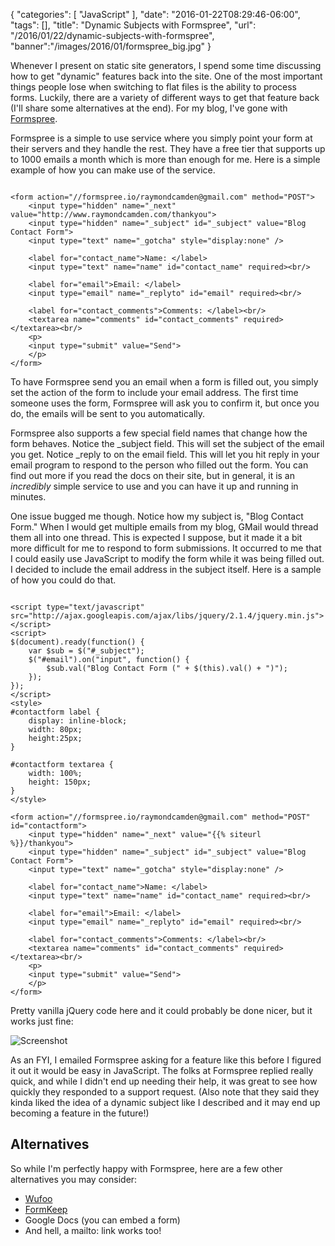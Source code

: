 {
   "categories": [
      "JavaScript"
   ],
   "date": "2016-01-22T08:29:46-06:00",
   "tags": [],
   "title": "Dynamic Subjects with Formspree",
   "url": "/2016/01/22/dynamic-subjects-with-formspree",
   "banner":"/images/2016/01/formspree_big.jpg"
}

Whenever I present on static site generators, I spend some time discussing how to get "dynamic" features back into the site. One of the most important things people lose when switching to flat files is the ability to process forms. Luckily, there are a variety of different ways to get that feature back (I'll share some alternatives at the end). For my blog, I've gone with [Formspree](http://formspree.io/).

<!--more-->

Formspree is a simple to use service where you simply point your form at their servers and they handle the rest. They have a free tier that supports up to 1000 emails a month which is more than enough for me. Here is a simple example of how you can make use of the service.

<pre><code class="language-markup">
&lt;form action=&quot;//formspree.io/raymondcamden@gmail.com&quot; method=&quot;POST&quot;&gt;
	&lt;input type=&quot;hidden&quot; name=&quot;_next&quot; value=&quot;http://www.raymondcamden.com/thankyou&quot;&gt;
	&lt;input type=&quot;hidden&quot; name=&quot;_subject&quot; id=&quot;_subject&quot; value=&quot;Blog Contact Form&quot;&gt;
	&lt;input type=&quot;text&quot; name=&quot;_gotcha&quot; style=&quot;display:none&quot; /&gt;
	
	&lt;label for=&quot;contact_name&quot;&gt;Name: &lt;/label&gt;
	&lt;input type=&quot;text&quot; name=&quot;name&quot; id=&quot;contact_name&quot; required&gt;&lt;br/&gt;
	
	&lt;label for=&quot;email&quot;&gt;Email: &lt;/label&gt;
	&lt;input type=&quot;email&quot; name=&quot;_replyto&quot; id=&quot;email&quot; required&gt;&lt;br/&gt;
	
	&lt;label for=&quot;contact_comments&quot;&gt;Comments: &lt;/label&gt;&lt;br/&gt;
	&lt;textarea name=&quot;comments&quot; id=&quot;contact_comments&quot; required&gt;&lt;/textarea&gt;&lt;br/&gt;
	&lt;p&gt;
	&lt;input type=&quot;submit&quot; value=&quot;Send&quot;&gt;
	&lt;/p&gt;
&lt;/form&gt;
</code></pre>

To have Formspree send you an email when a form is filled out, you simply set the action of the form to include your email address. The first time someone uses the form, Formspree will ask you to confirm it, but once you do, the emails will be sent to you automatically.

Formspree also supports a few special field names that change how the form behaves. Notice the _subject field. This will set the subject of the email you get. Notice _reply to on the email field. This will let you hit reply in your email program to respond to the person who filled out the form. You can find out more if you read the docs on their site, but in general, it is an *incredibly* simple service to use and you can have it up and running in minutes.

One issue bugged me though. Notice how my subject is, "Blog Contact Form." When I would get multiple emails from my blog, GMail would thread them all into one thread. This is expected I suppose, but it made it a bit more difficult for me to respond to form submissions. It occurred to me that I could easily use JavaScript to modify the form while it was being filled out. I decided to include the email address in the subject itself. Here is a sample of how you could do that.

<pre><code class="language-markup">
&lt;script type=&quot;text/javascript&quot; src=&quot;http://ajax.googleapis.com/ajax/libs/jquery/2.1.4/jquery.min.js&quot;&gt;&lt;/script&gt;
&lt;script&gt;
$(document).ready(function() {
	var $sub = $(&quot;#_subject&quot;);
	$(&quot;#email&quot;).on(&quot;input&quot;, function() {
		$sub.val(&quot;Blog Contact Form (&quot; + $(this).val() + &quot;)&quot;);
	});
});
&lt;/script&gt;
&lt;style&gt;
#contactform label {
	display: inline-block;
	width: 80px;
	height:25px;
}

#contactform textarea {
	width: 100%;
	height: 150px;
}			
&lt;/style&gt;
	
&lt;form action=&quot;//formspree.io/raymondcamden@gmail.com&quot; method=&quot;POST&quot; id=&quot;contactform&quot;&gt;
	&lt;input type=&quot;hidden&quot; name=&quot;_next&quot; value=&quot;{{% siteurl %}}/thankyou&quot;&gt;
	&lt;input type=&quot;hidden&quot; name=&quot;_subject&quot; id=&quot;_subject&quot; value=&quot;Blog Contact Form&quot;&gt;
	&lt;input type=&quot;text&quot; name=&quot;_gotcha&quot; style=&quot;display:none&quot; /&gt;
	
	&lt;label for=&quot;contact_name&quot;&gt;Name: &lt;/label&gt;
	&lt;input type=&quot;text&quot; name=&quot;name&quot; id=&quot;contact_name&quot; required&gt;&lt;br/&gt;
	
	&lt;label for=&quot;email&quot;&gt;Email: &lt;/label&gt;
	&lt;input type=&quot;email&quot; name=&quot;_replyto&quot; id=&quot;email&quot; required&gt;&lt;br/&gt;
	
	&lt;label for=&quot;contact_comments&quot;&gt;Comments: &lt;/label&gt;&lt;br/&gt;
	&lt;textarea name=&quot;comments&quot; id=&quot;contact_comments&quot; required&gt;&lt;/textarea&gt;&lt;br/&gt;
	&lt;p&gt;
	&lt;input type=&quot;submit&quot; value=&quot;Send&quot;&gt;
	&lt;/p&gt;
&lt;/form&gt;
</code></pre>

Pretty vanilla jQuery code here and it could probably be done nicer, but it works just fine:

![Screenshot](http://static.raymondcamden.com/images/2016/01/formspree1.png)

As an FYI, I emailed Formspree asking for a feature like this before I figured it out it would be easy in JavaScript. The folks at Formspree replied really quick, and while I didn't end up needing their help, it was great to see how quickly they responded to a support request. (Also note that they said they kinda liked the idea of a dynamic subject like I described and it may end up becoming a feature in the future!)

Alternatives
--

So while I'm perfectly happy with Formspree, here are a few other alternatives you may consider:

* [Wufoo](http://www.wufoo.com/)
* [FormKeep](https://formkeep.com/)
* Google Docs (you can embed a form)
* And hell, a mailto: link works too!

